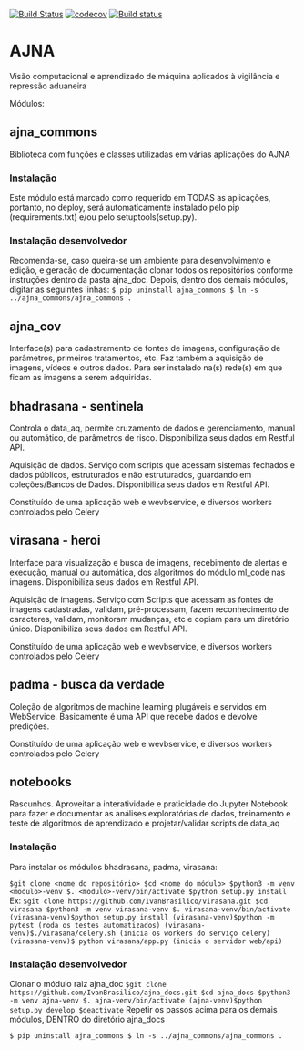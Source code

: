 [![Build Status](https://travis-ci.org/IvanBrasilico/AJNA_MOD.svg?branch=master)](https://travis-ci.org/IvanBrasilico/AJNA_MOD) [![codecov](https://codecov.io/gh/IvanBrasilico/AJNA_MOD/branch/master/graph/badge.svg)](https://codecov.io/gh/IvanBrasilico/AJNA_MOD) [![Build status](https://ci.appveyor.com/api/projects/status/0avweqwyqgx4hdrn?svg=true)](https://ci.appveyor.com/project/IvanBrasilico/ajna-mod)


# AJNA

Visão computacional e aprendizado de máquina aplicados à vigilância e repressão aduaneira


Módulos:

## ajna_commons
Biblioteca com funções e classes utilizadas em várias aplicações do AJNA

### Instalação 
Este módulo está marcado como requerido em TODAS as aplicações, portanto, no deploy, será automaticamente instalado pelo pip (requirements.txt) e/ou pelo setuptools(setup.py). 

### Instalação desenvolvedor
Recomenda-se, caso queira-se um ambiente para desenvolvimento e edição, e geração de documentação clonar todos os repositórios conforme instruções dentro da pasta ajna_doc. Depois, dentro dos demais módulos, digitar as seguintes linhas:
`
$ pip uninstall ajna_commons
$ ln -s ../ajna_commons/ajna_commons .
`
## ajna_cov

Interface(s) para cadastramento de fontes de imagens, configuração de parâmetros, primeiros tratamentos, etc. Faz também a aquisição de imagens, vídeos e outros dados. Para ser instalado na(s) rede(s) em que ficam as imagens a serem adquiridas.

## bhadrasana - sentinela

Controla o data_aq, permite cruzamento de dados e gerenciamento, manual ou automático, de parâmetros de risco. Disponibiliza seus dados em Restful API.

Aquisição de dados. Serviço com scripts que acessam sistemas fechados e dados públicos, estruturados e não estruturados, guardando em coleções/Bancos de Dados. Disponibiliza seus dados em Restful API.

Constituído de uma aplicação web e wevbservice, e diversos workers controlados pelo Celery

## virasana - heroi

Interface para visualização e busca de imagens, recebimento de alertas e execução, manual ou automática, dos algoritmos do módulo ml_code nas imagens. Disponibiliza seus dados em Restful API.

Aquisição de imagens. Serviço com Scripts que acessam as fontes de imagens cadastradas, validam, pré-processam, fazem reconhecimento de caracteres, validam, monitoram mudanças, etc e copiam para um diretório único. Disponibiliza seus dados em Restful API.

Constituído de uma aplicação web e wevbservice, e diversos workers controlados pelo Celery

## padma - busca da verdade

Coleção de algoritmos de machine learning plugáveis e servidos em WebService. Basicamente é uma API que recebe dados e devolve predições.

Constituído de uma aplicação web e wevbservice, e diversos workers controlados pelo Celery

## notebooks

Rascunhos. Aproveitar a interatividade e praticidade do Jupyter Notebook para fazer e documentar as análises exploratórias de dados, treinamento e teste de algoritmos de aprendizado e projetar/validar scripts de data_aq


### Instalação 
Para instalar os módulos bhadrasana, padma, virasana:

`
$git clone <nome do repositório>
$cd <nome do módulo>
$python3 -m venv <modulo>-venv
$. <modulo>-venv/bin/activate
$python setup.py install
`
Ex:
`
$git clone https://github.com/IvanBrasilico/virasana.git
$cd virasana
$python3 -m venv virasana-venv
$. virasana-venv/bin/activate
(virasana-venv)$python setup.py install
(virasana-venv)$python -m pytest (roda os testes automatizados)
(virasana-venv)$./virasana/celery.sh (inicia os workers do serviço celery)
(virasana-venv)$ python virasana/app.py (inicia o servidor web/api)
`

### Instalação desenvolvedor
Clonar o módulo raiz ajna_doc
`
$git clone https://github.com/IvanBrasilico/ajna_docs.git
$cd ajna_docs
$python3 -m venv ajna-venv
$. ajna-venv/bin/activate
(ajna-venv)$python setup.py develop
$deactivate
`
Repetir os passos acima para os demais módulos, DENTRO do diretório ajna_docs

`
$ pip uninstall ajna_commons
$ ln -s ../ajna_commons/ajna_commons .
`
